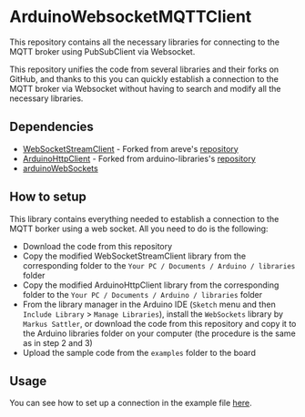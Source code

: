 # ArduinoWebsocketMQTTClient

This repository contains all the necessary libraries for connecting to the MQTT broker using PubSubClient via Websocket.

This repository unifies the code from several libraries and their forks on GitHub, and thanks to this you can quickly establish a connection to the MQTT broker via Websocket without having to search and modify all the necessary libraries.

## Dependencies

- [WebSocketStreamClient](https://github.com/karelkryda/ArduinoWebsocketMQTTClient/tree/master/WebSocketStreamClient) - Forked from areve's [repository](https://github.com/areve/WebSocketStreamClient)
- [ArduinoHttpClient](https://github.com/karelkryda/ArduinoWebsocketMQTTClient/tree/master/ArduinoHttpClient) - Forked from arduino-libraries's [repository](https://github.com/arduino-libraries/ArduinoHttpClient)
- [arduinoWebSockets](https://github.com/Links2004/arduinoWebSockets)

## How to setup

This library contains everything needed to establish a connection to the MQTT borker using a web socket. All you need to do is the following:
 - Download the code from this repository
 - Copy the modified WebSocketStreamClient library from the corresponding folder to the `Your PC / Documents / Arduino / libraries` folder
 - Copy the modified ArduinoHttpClient library from the corresponding folder to the `Your PC / Documents / Arduino / libraries` folder
 - From the library manager in the Arduino IDE (`Sketch` menu and then `Include Library` > `Manage Libraries`), install the `WebSockets` library by `Markus Sattler`, or download the code from this repository and copy it to the Arduino libraries folder on your computer (the procedure is the same as in step 2 and 3)
 - Upload the sample code from the `examples` folder to the board

## Usage

You can see how to set up a connection in the example file [here](https://github.com/karelkryda/ArduinoWebsocketMQTTClient/tree/master/examples/mqtt-ws-client.ino).